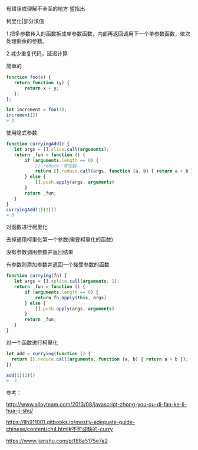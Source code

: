 有错误或理解不全面的地方 望指出

柯里化|部分求值

1.把多参数传入的函数拆成单参数函数，内部再返回调用下一个单参数函数，依次处理剩余的参数。

2.减少重复代码，延迟计算




 简单的

 ```javascript
function foo(x) {
    return function (y) {
        return x + y;
    };
};

let increment = foo(1);
increment(2)
> 3
```


 使用隐式参数
 ```javascript
function curryingAdd() {
    let args = [].slice.call(arguments);
    return _fun = function () {
        if (arguments.length == 0) {
            // reduce：累加器
            return [].reduce.call(args, function (a, b) { return a + b });
        } else {
            [].push.apply(args, arguments)
        }
        return _fun;
    }
}
curryingAdd(1)(2)()
> 3
```




 对函数进行柯里化
 
 去掉通用柯里化第一个参数(需要柯里化的函数)
 
 没有参数调用参数并返回结果
 
 有参数则添加参数并返回一个接受参数的函数
 ```javascript
function currying(fn) {
    let args = [].splice.call(arguments, 1);
    return _fun = function () {
        if (arguments.length == 0) {
            return fn.apply(this, args)
        } else {
            [].push.apply(args, arguments)
        }
        return _fun;
    }
}
 ```

对一个函数进行柯里化
  ```javascript
let add = currying(function () {
    return [].reduce.call(arguments, function (a, b) { return a + b });
})

add(1)(2)()
>  3

 ```


参考：

http://www.alloyteam.com/2013/08/javascript-zhong-you-qu-di-fan-ke-li-hua-ji-shu/

https://llh911001.gitbooks.io/mostly-adequate-guide-chinese/content/ch4.html#不可或缺的-curry

https://www.jianshu.com/p/f88a5175e7a2






